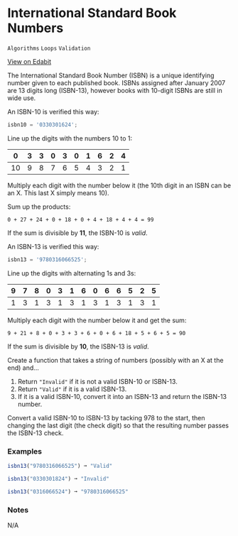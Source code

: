 # International Standard Book Numbers

`Algorithms` `Loops` `Validation`

[View on Edabit](https://edabit.com/challenge/C5mooK3wfdhoooeLw)

The International Standard Book Number (ISBN) is a unique identifying number given to each published book. ISBNs assigned after January 2007 are 13 digits long (ISBN-13), however books with 10-digit ISBNs are still in wide use.

An ISBN-10 is verified this way:

```js
isbn10 = '0330301624';
```

Line up the digits with the numbers 10 to 1:

| 0   | 3   | 3   | 0   | 3   | 0   | 1   | 6   | 2   | 4   |
| --- | --- | --- | --- | --- | --- | --- | --- | --- | --- |
| 10  | 9   | 8   | 7   | 6   | 5   | 4   | 3   | 2   | 1   |

Multiply each digit with the number below it (the 10th digit in an ISBN can be an X. This last X simply means 10).

Sum up the products:

```
0 + 27 + 24 + 0 + 18 + 0 + 4 + 18 + 4 + 4 = 99
```

If the sum is divisible by **11**, the ISBN-10 is _valid_.

An ISBN-13 is verified this way:

```js
isbn13 = '9780316066525';
```

Line up the digits with alternating 1s and 3s:

| 9   | 7   | 8   | 0   | 3   | 1   | 6   | 0   | 6   | 6   | 5   | 2   | 5   |
| --- | --- | --- | --- | --- | --- | --- | --- | --- | --- | --- | --- | --- |
| 1   | 3   | 1   | 3   | 1   | 3   | 1   | 3   | 1   | 3   | 1   | 3   | 1   |

Multiply each digit with the number below it and get the sum:

```
9 + 21 + 8 + 0 + 3 + 3 + 6 + 0 + 6 + 18 + 5 + 6 + 5 = 90
```

If the sum is divisible by **10**, the ISBN-13 is _valid_.

Create a function that takes a string of numbers (possibly with an X at the end) and...

1.  Return `"Invalid"` if it is not a valid ISBN-10 or ISBN-13.
2.  Return `"Valid"` if it is a valid ISBN-13.
3.  If it is a valid ISBN-10, convert it into an ISBN-13 and return the ISBN-13 number.

Convert a valid ISBN-10 to ISBN-13 by tacking 978 to the start, then changing the last digit (the check digit) so that the resulting number passes the ISBN-13 check.

### Examples

```js
isbn13("9780316066525") ➞ "Valid"

isbn13("0330301824") ➞ "Invalid"

isbn13("0316066524") ➞ "9780316066525"
```

### Notes

N/A
